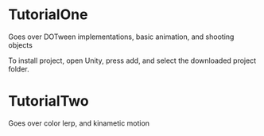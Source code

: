 # TutorialOne
Goes over DOTween implementations, basic animation, and shooting objects


To install project, open Unity, press add, and select the downloaded project folder.


# TutorialTwo
Goes over color lerp, and kinametic motion
